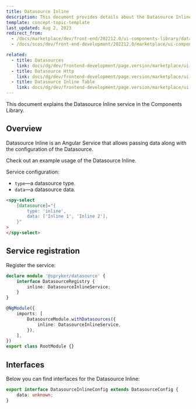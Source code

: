 ```yaml
---
title: Datasource Inline
description: This document provides details about the Datasource Inline service in the Components Library.
template: concept-topic-template
last_updated: Aug 2, 2023
redirect_from:
  - /docs/marketplace/dev/front-end/202212.0/ui-components-library/datasources/datasource-inline.html
  - /docs/scos/dev/front-end-development/202212.0/marketplace/ui-components-library/datasources/datasource-inline.html

related:
  - title: Datasources
    link: docs/dg/dev/frontend-development/page.version/marketplace/ui-components-library/datasources/datasources.html
  - title: Datasource Http
    link: docs/dg/dev/frontend-development/page.version/marketplace/ui-components-library/datasources/datasource-http.html
  - title: Datasource Inline Table
    link: docs/dg/dev/frontend-development/page.version/marketplace/ui-components-library/datasources/datasource-inline-table.html
---
```


This document explains the Datasource Inline service in the Components Library.

## Overview

Datasource Inline is an Angular Service that allows passing data along with the configuration of the Datasource.

Check out an example usage of the Datasource Inline.

Service configuration:

- `type`—a datasource type.  
- `data`—a datasource data.  

```html
<spy-select
    [datasource]="{
        type: 'inline',
        data: ['Inline 1', 'Inline 2'],
    }"
>
</spy-select>
```

## Service registration

Register the service:

```ts
declare module '@spryker/datasource' {
    interface DatasourceRegistry {
        inline: DatasourceInlineService;
    }
}

@NgModule({
    imports: [
        DatasourceModule.withDatasources({
            inline: DatasourceInlineService,
        }),
    ],
})
export class RootModule {}
```

## Interfaces

Below you can find interfaces for the Datasource Inline:

```ts
export interface DatasourceInlineConfig extends DatasourceConfig {
    data: unknown;
}
```
